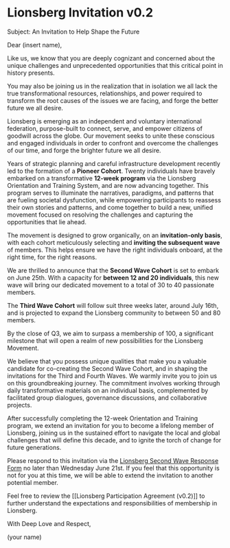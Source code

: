 # Lionsberg Invitation v0.2

Subject: An Invitation to Help Shape the Future 

Dear (insert name), 

Like us, we know that you are deeply cognizant and concerned about the unique challenges and unprecedented opportunities that this critical point in history presents.

You may also be joining us in the realization that in isolation we all lack the true transformational resources, relationships, and power required to transform the root causes of the issues we are facing, and forge the better future we all desire. 

Lionsberg is emerging as an independent and voluntary international federation, purpose-built to connect, serve, and empower citizens of goodwill across the globe. Our movement seeks to unite these conscious and engaged individuals in order to confront and overcome the challenges of our time, and forge the brighter future we all desire. 

Years of strategic planning and careful infrastructure development recently led to the formation of a **Pioneer Cohort**. Twenty individuals have bravely embarked on a transformative **12-week program** via the Lionsberg Orientation and Training System, and are now advancing together. This program serves to illuminate the narratives, paradigms, and patterns that are fueling societal dysfunction, while empowering participants to reassess their own stories and patterns, and come together to build a new, unified movement focused on resolving the challenges and capturing the opportunities that lie ahead.

The movement is designed to grow organically, on an **invitation-only basis**, with each cohort meticulously selecting and **inviting the subsequent wave** of members. This helps ensure we have the right individuals onboard, at the right time, for the right reasons.

We are thrilled to announce that the **Second Wave Cohort** is set to embark on June 25th. With a capacity for **between 12 and 20 individuals**, this new wave will bring our dedicated movement to a total of 30 to 40 passionate members.

The **Third Wave Cohort** will follow suit three weeks later, around July 16th, and is projected to expand the Lionsberg community to between 50 and 80 members.

By the close of Q3, we aim to surpass a membership of 100, a significant milestone that will open a realm of new possibilities for the Lionsberg Movement.

We believe that you possess unique qualities that make you a valuable candidate for co-creating the Second Wave Cohort, and in shaping the invitations for the Third and Fourth Waves. We warmly invite you to join us on this groundbreaking journey. The commitment involves working through daily transformative materials on an individual basis, complemented by facilitated group dialogues, governance discussions, and collaborative projects.

After successfully completing the 12-week Orientation and Training program, we extend an invitation for you to become a lifelong member of Lionsberg, joining us in the sustained effort to navigate the local and global challenges that will define this decade, and to ignite the torch of change for future generations.

Please respond to this invitation via the [Lionsberg Second Wave Response Form](https://docs.google.com/forms/d/e/1FAIpQLSccZdKzafpcOSgtC2fCUzQI3WhhTdibTJYDaRPBd-zGpUFDHw/viewform?usp=sf_link) no later than Wednesday June 21st. If you feel that this opportunity is not for you at this time, we will be able to extend the invitation to another potential member.

Feel free to review the [[Lionsberg Participation Agreement (v0.2)]] to further understand the expectations and responsibilities of membership in Lionsberg. 

With Deep Love and Respect, 

(your name)


